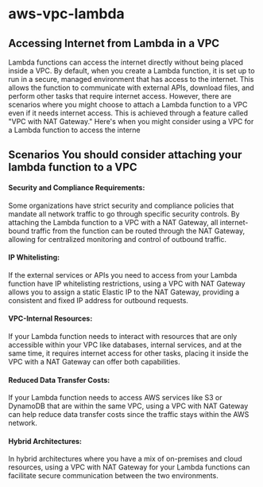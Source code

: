 # aws-vpc-lambda
## Accessing  Internet from Lambda in a VPC
Lambda functions can access the internet directly without being placed inside a VPC. By default, when you create a Lambda function, it is set up to run in a secure, managed environment that has access to the internet. This allows the function to communicate with external APIs, download files, and perform other tasks that require internet access. However, there are scenarios where you might choose to attach a Lambda function to a VPC even if it needs internet access. This is achieved through a feature called "VPC with NAT Gateway." Here's when you might consider using a VPC for a Lambda function to access the interne
## Scenarios  You should consider  attaching your lambda function to a VPC

#### Security and Compliance Requirements:
Some organizations have strict security and compliance policies that mandate all network traffic to go through specific security controls. By attaching the Lambda function to a VPC with a NAT Gateway, all internet-bound traffic from the function can be routed through the NAT Gateway, allowing for centralized monitoring and control of outbound traffic.

#### IP Whitelisting: 
If the external services or APIs you need to access from your Lambda function have IP whitelisting restrictions, using a VPC with NAT Gateway allows you to assign a static Elastic IP to the NAT Gateway, providing a consistent and fixed IP address for outbound requests.

#### VPC-Internal Resources:
If your Lambda function needs to interact with resources that are only accessible within your VPC like databases, internal services, and at the same time, it requires internet access for other tasks, placing it inside the VPC with a NAT Gateway can offer both capabilities.

#### Reduced Data Transfer Costs: 
If your Lambda function needs to access AWS services like S3 or DynamoDB that are within the same VPC, using a VPC with NAT Gateway can help reduce data transfer costs since the traffic stays within the AWS network.

#### Hybrid Architectures: 
In hybrid architectures where you have a mix of on-premises and cloud resources, using a VPC with NAT Gateway for your Lambda functions can facilitate secure communication between the two environments.








